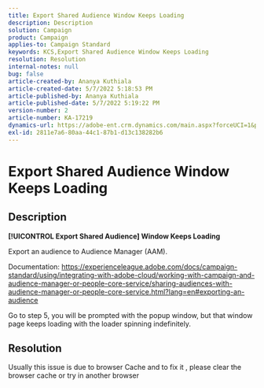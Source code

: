 ```yaml
---
title: Export Shared Audience Window Keeps Loading
description: Description
solution: Campaign
product: Campaign
applies-to: Campaign Standard
keywords: KCS,Export Shared Audience Window Keeps Loading
resolution: Resolution
internal-notes: null
bug: false
article-created-by: Ananya Kuthiala
article-created-date: 5/7/2022 5:18:53 PM
article-published-by: Ananya Kuthiala
article-published-date: 5/7/2022 5:19:22 PM
version-number: 2
article-number: KA-17219
dynamics-url: https://adobe-ent.crm.dynamics.com/main.aspx?forceUCI=1&pagetype=entityrecord&etn=knowledgearticle&id=d6ac16c3-29ce-ec11-a7b5-0022480a8e40
exl-id: 2811e7a6-80aa-44c1-87b1-d13c138282b6
---
```

# Export Shared Audience Window Keeps Loading

## Description


<b>[!UICONTROL Export Shared Audience] Window Keeps Loading</b>

Export an audience to Audience Manager (AAM).

Documentation: https://experienceleague.adobe.com/docs/campaign-standard/using/integrating-with-adobe-cloud/working-with-campaign-and-audience-manager-or-people-core-service/sharing-audiences-with-audience-manager-or-people-core-service.html?lang=en#exporting-an-audience

Go to step 5, you will be prompted with the popup window, but that window page keeps loading with the loader spinning indefinitely.


## Resolution


Usually this issue is due to browser Cache and to fix it , please clear the browser cache or try in another browser
